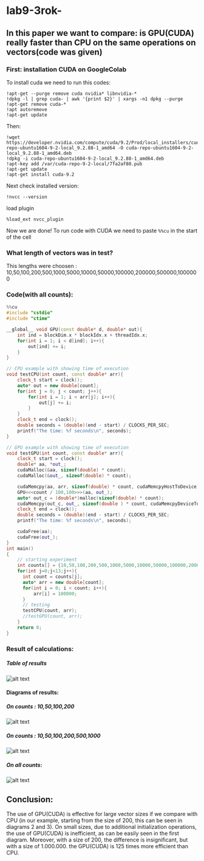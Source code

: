 # lab9-3rok-
## In this paper we want to compare: is GPU(CUDA) really faster than CPU on the same operations on vectors(code was given)
### First: installation CUDA on GoogleColab 
To install cuda we need to run this codes:
```
!apt-get --purge remove cuda nvidia* libnvidia-*
!dpkg -l | grep cuda- | awk '{print $2}' | xargs -n1 dpkg --purge
!apt-get remove cuda-*
!apt autoremove
!apt-get update
```
Then:
```
!wget https://developer.nvidia.com/compute/cuda/9.2/Prod/local_installers/cuda-repo-ubuntu1604-9-2-local_9.2.88-1_amd64 -O cuda-repo-ubuntu1604-9-2-local_9.2.88-1_amd64.deb
!dpkg -i cuda-repo-ubuntu1604-9-2-local_9.2.88-1_amd64.deb
!apt-key add /var/cuda-repo-9-2-local/7fa2af80.pub
!apt-get update
!apt-get install cuda-9.2
```
Next check installed version:
```
!nvcc --version
```
load plugin
```
%load_ext nvcc_plugin
```
Now we are done! To run code with CUDA we need to paste  ```%%cu``` in the start of the cell 

### What length of vectors was in test?
This lengths were choosen : 10,50,100,200,500,1000,5000,10000,50000,100000,200000,500000,1000000

### Code(with all counts):
```c++
%%cu
#include "cstdio"
#include "ctime"

__global__ void GPU(const double* d, double* out){
    int ind = blockDim.x * blockIdx.x + threadIdx.x;
    for(int i = 1; i < d[ind]; i++){
        out[ind] += i;
    }
}

// CPU example with showing time of execution
void testCPU(int count, const double* arr){
    clock_t start = clock();
    auto* out = new double[count];
    for(int j = 0; j < count; j++){
        for(int i = 1; i < arr[j]; i++){
            out[j] += i;
        }
    }
    clock_t end = clock();
    double seconds = (double)(end - start) / CLOCKS_PER_SEC;
    printf("The time: %f seconds\n", seconds);
}

// GPU example with showing time of execution
void testGPU(int count, const double* arr){
    clock_t start = clock();
    double* aa, *out_;
    cudaMalloc(&aa, sizeof(double) * count);
    cudaMalloc(&out_, sizeof(double) * count);

    cudaMemcpy(aa, arr, sizeof(double) * count, cudaMemcpyHostToDevice);
    GPU<<<count / 100,100>>>(aa, out_);
    auto* out_c = (double*)malloc(sizeof(double) * count);
    cudaMemcpy(out_c, out_, sizeof(double ) * count, cudaMemcpyDeviceToHost);
    clock_t end = clock();
    double seconds = (double)(end - start) / CLOCKS_PER_SEC;
    printf("The time: %f seconds\n", seconds);

    cudaFree(aa);
    cudaFree(out_);
}
int main()
{
    // starting experiment 
    int counts[] = {10,50,100,200,500,1000,5000,10000,50000,100000,200000,500000,1000000};
    for(int j=0;j<13;j++){
      int count = counts[j];
      auto* arr = new double[count];
      for(int i = 0; i < count; i++){
          arr[i] = 100000;
      }
      // testing
      testCPU(count, arr);
      //testGPU(count, arr);
    }
    return 0;
}
```

### Result of calculations:
##### Table of results
![alt text](https://github.com/Poludzen/lab9-3rok-/blob/main/images/cuda_vs_cpu_table.jpg?raw=True "Results")
#### Diagrams of results:
##### On counts : 10,50,100,200
![alt text](https://github.com/Poludzen/lab9-3rok-/blob/main/images/cuda_vs_cpu_time-1.jpg?raw=True "Diagram 1")
##### On counts : 10,50,100,200,500,1000
![alt text](https://github.com/Poludzen/lab9-3rok-/blob/main/images/cuda_vs_cpu_time-2.jpg?raw=True "Diagram 2")
##### On all counts:
![alt text](https://github.com/Poludzen/lab9-3rok-/blob/main/images/cuda_vs_cpu_time-3.jpg?raw=True "Diagram 3")

## Conclusion:
The use of GPU(CUDA) is effective for large vector sizes if we compare with CPU (in our example, starting from the size of 200, this can be seen in diagrams 2 and 3). On small sizes, due to additional initialization operations, the use of GPU(CUDA) is inefficient, as can be easily seen in the first diagram. Moreover, with a size of 200, the difference is insignificant, but with a size of 1.000.000. the GPU(CUDA) is 125 times more efficient than CPU.
